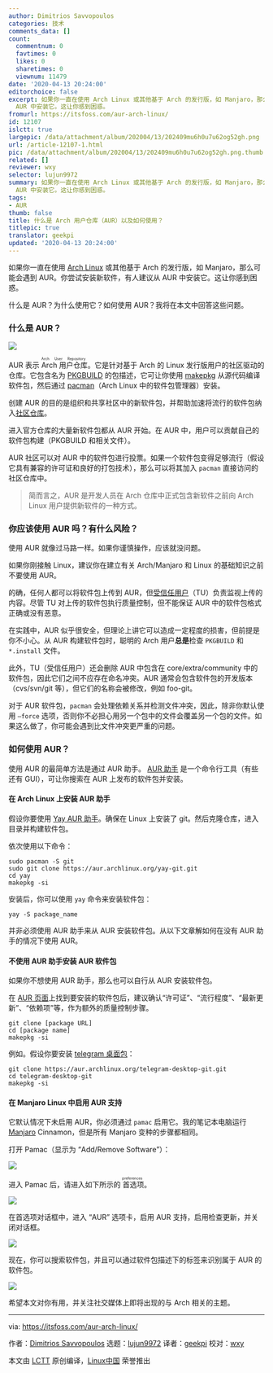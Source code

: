 ```yaml
---
author: Dimitrios Savvopoulos
categories: 技术
comments_data: []
count:
  commentnum: 0
  favtimes: 0
  likes: 0
  sharetimes: 0
  viewnum: 11479
date: '2020-04-13 20:24:00'
editorchoice: false
excerpt: 如果你一直在使用 Arch Linux 或其他基于 Arch 的发行版，如 Manjaro，那么可能会遇到 AUR。你尝试安装新软件，有人建议从
  AUR 中安装它。这让你感到困惑。
fromurl: https://itsfoss.com/aur-arch-linux/
id: 12107
islctt: true
largepic: /data/attachment/album/202004/13/202409mu6h0u7u62og52gh.png
url: /article-12107-1.html
pic: /data/attachment/album/202004/13/202409mu6h0u7u62og52gh.png.thumb.jpg
related: []
reviewer: wxy
selector: lujun9972
summary: 如果你一直在使用 Arch Linux 或其他基于 Arch 的发行版，如 Manjaro，那么可能会遇到 AUR。你尝试安装新软件，有人建议从
  AUR 中安装它。这让你感到困惑。
tags:
- AUR
thumb: false
title: 什么是 Arch 用户仓库（AUR）以及如何使用？
titlepic: true
translator: geekpi
updated: '2020-04-13 20:24:00'
---
```


如果你一直在使用 [Arch Linux](https://www.archlinux.org/) 或其他基于 Arch 的发行版，如 Manjaro，那么可能会遇到 AUR。你尝试安装新软件，有人建议从 AUR 中安装它。这让你感到困惑。


什么是 AUR？为什么使用它？如何使用 AUR？我将在本文中回答这些问题。


### 什么是 AUR？


![](/data/attachment/album/202004/13/202409mu6h0u7u62og52gh.png)


AUR 表示<ruby> Arch 用户仓库 <rt>  Arch User Repository </rt></ruby>。它是针对基于 Arch 的 Linux 发行版用户的社区驱动的仓库。它包含名为 [PKGBUILD](https://wiki.archlinux.org/index.php/PKGBUILD) 的包描述，它可让你使用 [makepkg](https://wiki.archlinux.org/index.php/Makepkg) 从源代码编译软件包，然后通过 [pacman](https://wiki.archlinux.org/index.php/Pacman#Additional_commands)（Arch Linux 中的软件包管理器）安装。


创建 AUR 的目的是组织和共享社区中的新软件包，并帮助加速将流行的软件包纳入[社区仓库](https://wiki.archlinux.org/index.php/Community_repository)。


进入官方仓库的大量新软件包都从 AUR 开始。在 AUR 中，用户可以贡献自己的软件包构建（PKGBUILD 和相关文件）。


AUR 社区可以对 AUR 中的软件包进行投票。如果一个软件包变得足够流行（假设它具有兼容的许可证和良好的打包技术），那么可以将其加入 `pacman` 直接访问的社区仓库中。



> 
> 简而言之，AUR 是开发人员在 Arch 仓库中正式包含新软件之前向 Arch Linux 用户提供新软件的一种方式。
> 
> 
> 


### 你应该使用 AUR 吗？有什么风险？


使用 AUR 就像过马路一样。如果你谨慎操作，应该就没问题。


如果你刚接触 Linux，建议你在建立有关 Arch/Manjaro 和 Linux 的基础知识之前不要使用 AUR。


的确，任何人都可以将软件包上传到 AUR，但[受信任用户](https://wiki.archlinux.org/index.php/Trusted_Users)（TU）负责监视上传的内容。尽管 TU 对上传的软件包执行质量控制，但不能保证 AUR 中的软件包格式正确或没有恶意。


在实践中，AUR 似乎很安全，但理论上讲它可以造成一定程度的损害，但前提是你不小心。从 AUR 构建软件包时，聪明的 Arch 用户**总是**检查 `PKGBUILD` 和 `*.install` 文件。


此外，TU（受信任用户）还会删除 AUR 中包含在 core/extra/community 中的软件包，因此它们之间不应存在命名冲突。AUR 通常会包含软件包的开发版本（cvs/svn/git 等），但它们的名称会被修改，例如 foo-git。


对于 AUR 软件包，`pacman` 会处理依赖关系并检测文件冲突，因此，除非你默认使用 `–force` 选项，否则你不必担心用另一个包中的文件会覆盖另一个包的文件。如果这么做了，你可能会遇到比文件冲突更严重的问题。


### 如何使用 AUR？


使用 AUR 的最简单方法是通过 AUR 助手。 [AUR 助手](https://itsfoss.com/best-aur-helpers/) 是一个命令行工具（有些还有 GUI），可让你搜索在 AUR 上发布的软件包并安装。


#### 在 Arch Linux 上安装 AUR 助手


假设你要使用 [Yay AUR 助手](https://github.com/Jguer/yay)。确保在 Linux 上安装了 git。然后克隆仓库，进入目录并构建软件包。


依次使用以下命令：



```
sudo pacman -S git
sudo git clone https://aur.archlinux.org/yay-git.git
cd yay
makepkg -si
```

安装后，你可以使用 `yay` 命令来安装软件包：



```
yay -S package_name
```

并非必须使用 AUR 助手来从 AUR 安装软件包。从以下文章解如何在没有 AUR 助手的情况下使用 AUR。


#### 不使用 AUR 助手安装 AUR 软件包


如果你不想使用 AUR 助手，那么也可以自行从 AUR 安装软件包。


在 [AUR 页面](https://aur.archlinux.org/)上找到要安装的软件包后，建议确认“许可证”、“流行程度”、“最新更新”、“依赖项”等，作为额外的质量控制步骤。



```
git clone [package URL]
cd [package name]
makepkg -si
```

例如。假设你要安装 [telegram 桌面包](https://aur.archlinux.org/packages/telegram-desktop-git)：



```
git clone https://aur.archlinux.org/telegram-desktop-git.git
cd telegram-desktop-git
makepkg -si
```

#### 在 Manjaro Linux 中启用 AUR 支持


它默认情况下未启用 AUR，你必须通过 `pamac` 启用它。我的笔记本电脑运行 [Manjaro](https://manjaro.org/) Cinnamon，但是所有 Manjaro 变种的步骤都相同。


打开 Pamac（显示为 “Add/Remove Software”）：


![](/data/attachment/album/202004/13/202757a8kak498x4lk4831.png)


进入 Pamac 后，请进入如下所示的<ruby> 首选项 <rt>  preferences </rt></ruby>。


![](/data/attachment/album/202004/13/202829u9j7v8mg7g2m02nd.png)


在首选项对话框中，进入 “AUR” 选项卡，启用 AUR 支持，启用检查更新，并关闭对话框。


![](/data/attachment/album/202004/13/202852ni77vilrwzdwwype.png)


现在，你可以搜索软件包，并且可以通过软件包描述下的标签来识别属于 AUR 的软件包。


![](/data/attachment/album/202004/13/202922iu6ww7t8hsyzzasd.png)


希望本文对你有用，并关注社交媒体上即将出现的与 Arch 相关的主题。




---


via: <https://itsfoss.com/aur-arch-linux/>


作者：[Dimitrios Savvopoulos](https://itsfoss.com/author/dimitrios/) 选题：[lujun9972](https://github.com/lujun9972) 译者：[geekpi](https://github.com/geekpi) 校对：[wxy](https://github.com/wxy)


本文由 [LCTT](https://github.com/LCTT/TranslateProject) 原创编译，[Linux中国](https://linux.cn/) 荣誉推出